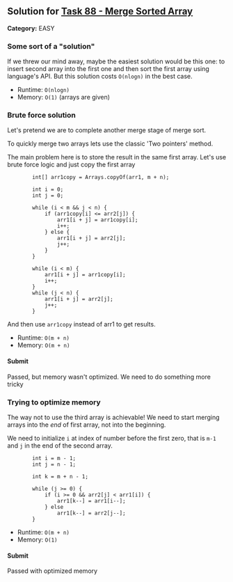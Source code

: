 ## Solution for [Task 88 - Merge Sorted Array](https://leetcode.com/problems/merge-sorted-array/)

**Category:** EASY

### Some sort of a "solution"

If we threw our mind away, maybe the easiest solution would be this one: to insert second array into the first one and
then sort the first array using language's API. But this solution costs `O(nlogn)` in the best case.

* Runtime: `O(nlogn)`
* Memory: `O(1)` (arrays are given)

### Brute force solution

Let's pretend we are to complete another merge stage of merge sort. 

To quickly merge two arrays lets use the classic 'Two pointers' method.

The main problem here is to store the result in the same first array. 
Let's use brute force logic and just copy the first array

```
        int[] arr1copy = Arrays.copyOf(arr1, m + n);

        int i = 0;
        int j = 0;

        while (i < m && j < n) {
            if (arr1copy[i] <= arr2[j]) {
                arr1[i + j] = arr1copy[i];
                i++;
            } else {
                arr1[i + j] = arr2[j];
                j++;
            }
        }

        while (i < m) {
            arr1[i + j] = arr1copy[i];
            i++;
        }
        while (j < n) {
            arr1[i + j] = arr2[j];
            j++;
        }
```

And then use `arr1copy` instead of arr1 to get results.

* Runtime: `O(m + n)`
* Memory: `O(m + n)`

#### Submit

Passed, but memory wasn't optimized. We need to do something more tricky

### Trying to optimize memory

The way not to use the third array is achievable! We need to start merging arrays into the *end* of first array, not into
the beginning. 

We need to initialize `i` at index of number before the first zero, that is `m-1` and `j` in the end of the second array.


```
        int i = m - 1;
        int j = n - 1;

        int k = m + n - 1;

        while (j >= 0) {
            if (i >= 0 && arr2[j] < arr1[i]) {
                arr1[k--] = arr1[i--];
            } else
                arr1[k--] = arr2[j--];
        }
```

* Runtime: `O(m + n)`
* Memory: `O(1)`

#### Submit

Passed with optimized memory